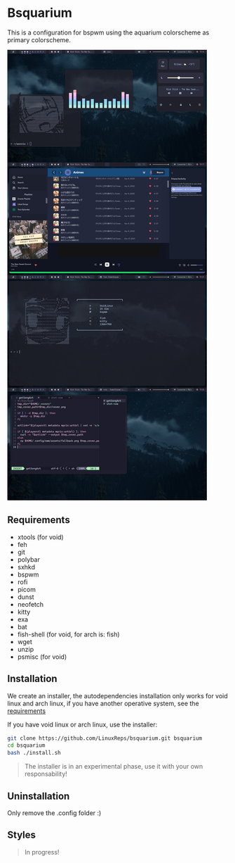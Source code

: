 # Bsquarium

This is a configuration for bspwm using the aquarium colorscheme as primary colorscheme.

![showcase](./.misc/showcase.png)

## Requirements

- xtools (for void)
- feh
- git
- polybar
- sxhkd
- bspwm
- rofi
- picom
- dunst
- neofetch
- kitty
- exa
- bat
- fish-shell (for void, for arch is: fish)
- wget
- unzip
- psmisc (for void)

## Installation

We create an installer, the autodependencies installation only works for void linux and arch linux,
if you have another operative system, see the [requirements](#requirements)

If you have void linux or arch linux, use the installer:

```sh
git clone https://github.com/LinuxReps/bsquarium.git bsquarium
cd bsquarium
bash ./install.sh
```

> The installer is in an experimental phase, use it with your own responsability!

## Uninstallation

Only remove the .config folder :)

## Styles

> In progress!
